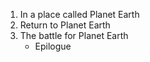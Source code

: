 1. In a place called Planet Earth
2. Return to Planet Earth
3. The battle for Planet Earth
    - Epilogue
